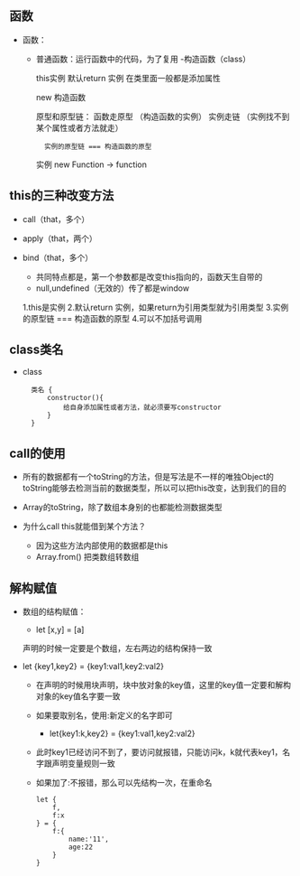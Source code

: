 ## 函数
- 函数：
    - 普通函数：运行函数中的代码，为了复用
    -构造函数（class）

        this实例
        默认return  实例
        在类里面一般都是添加属性

        new 构造函数

        原型和原型链：
            函数走原型  （构造函数的实例）
            实例走链  （实例找不到某个属性或者方法就走）

            实例的原型链 === 构造函数的原型

        实例
            new Function -> function

## this的三种改变方法
- call（that，多个）
- apply（that，两个）
- bind（that，多个）
    - 共同特点都是，第一个参数都是改变this指向的，函数天生自带的
    - null,undefined（无效的）传了都是window

    1.this是实例
    2.默认return 实例，如果return为引用类型就为引用类型
    3.实例的原型链 === 构造函数的原型
    4.可以不加括号调用

## class类名
- class 

        类名 {
            constructor(){
                给自身添加属性或者方法，就必须要写constructor
            }
        }

## call的使用
- 所有的数据都有一个toString的方法，但是写法是不一样的唯独Object的toString能够去检测当前的数据类型，所以可以把this改变，达到我们的目的

- Array的toString，除了数组本身别的也都能检测数据类型

- 为什么call this就能借到某个方法？
    - 因为这些方法内部使用的数据都是this
    - Array.from()  把类数组转数组


## 解构赋值
- 数组的结构赋值：
    - let [x,y] = [a]

    声明的时候一定要是个数组，左右两边的结构保持一致

- let {key1,key2} = {key1:val1,key2:val2}
    - 在声明的时候用块声明，块中放对象的key值，这里的key值一定要和解构对象的key值名字要一致

    - 如果要取别名，使用:新定义的名字即可
        - let{key1:k,key2} = {key1:val1,key2:val2}

    - 此时key1已经访问不到了，要访问就报错，只能访问k，k就代表key1，名字跟声明变量规则一致

    - 如果加了:不报错，那么可以先结构一次，在重命名
        ```
        let {
            f,
            f:x
        } = {
            f:{
                name:'11',
                age:22
            }
        }
        ```